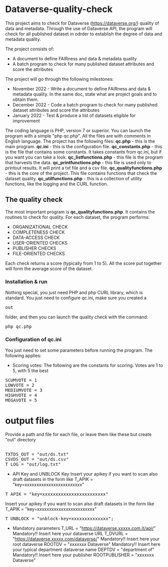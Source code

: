 # Dataverse-quality-check

This project aims to check for Dataverse (https://dataverse.org/) quality of data and metadata.
Through the use of Dataverse API, the program will check for all published dataset in odrder to establish the degree of data and metadata quality.

The project consists of:
- A document to define FAIRness and data & metadata quality
- A batch program to check for many published dataset attributes and score the attributes

The project will go through the following milestones:
- November 2022 - Write a document to define FAIRness and data & metadata quality. In the same doc, state what are project goals and to obtain them.
- December 2022 - Code a batch program to check for many published dataset attributes and score the attributes
- January 2022 - Test & produce a list of datasets eligible for improvement

The coding language is PHP, version 7 or superior.
You can launch the program with a simple "php qc.php".
All the files are with comments in English language.
The project has the following files:
**qc.php** - this is the main program.
**qc.ini** - this is the configuration file.
**qc_constants.php** - this is the file that contains some constants. It takes constants from qc.ini, but if you want you can take a look.
**qc_listfunctions.php** - this file is the program that harvests the data. 
**qc_printfunctions.php** - this file is used only to printout results. It will print a txt file and a csv file.
**qc_qualityfunctions.php** - this is the core of the project. This file contains functions that check the dataset quality. 
**qc_utilfunctions.php** - this is a collection of utility functions, like the logging and the CURL function.

## The quality check
The most important program is **qc_qualityfunctions.php**. It contains the routines to check for quality.
For each dataset, the program performs:
* ORGANIZATIONAL CHECK
* COMPLETENESS CHECK
* DATA-ACCESS CHECK
* USER-ORIENTED CHECKS
* PUBLISHER CHECKS
* FILE-ORIENTED CHECKS 

Each check returns a score (typically from 1 to 5).
All the score put together will form the average score of the dataset.

### Installation & run
Nothing special, you just need PHP and php CURL library, which is standard.
You just need to configure qc.ini, make sure you created a <pre>out</pre> folder, and then you can launch the quality check with the command:
<pre>php qc.php</pre>

### Configuration of qc.ini
You just need to set some parameters before running the program. 
The following applies:
* Scoring votes:
The following are the constants for scoring. Votes are 1 to 5, with 5 the best
<pre>
SCUMVOTE = 1
LOWVOTE = 2
MEDIUMVOTE = 3
HIGHVOTE = 4
MEGAVOTE = 5
</pre>

# output files
Provide a path and file for each file, or leave them like these but create "out" directory
<pre> 
TXTDS_OUT = "out/ds.txt"
CSVDS_OUT = "out/ds.csv" 
T_LOG = "out/log.txt"
</pre> 

* API Key and UNBLOCK Key
Insert your apikey if you want to scan also draft datasets
in the form like T_APIK = "key=xxxxxxxxxxxxxxxxxxxxxxxx"
<pre>
T_APIK = "key=xxxxxxxxxxxxxxxxxxxxxxxx"
</pre>

Insert your apikey if you want to scan also draft datasets
in the form like T_APIK = "key=xxxxxxxxxxxxxxxxxxxxxxxx"
<pre>
T_UNBLOCK = "unblock-key=xxxxxxxxxxxxxx";
</pre>

* Mandatory parameters 
T_URL = "https://dataverse.xxxxx.com.it/api/"
Mandatory!! Insert here your dataverse URL 
T_DVURL = "https://dataverse.xxxxx.com/dataverse/"
Mandatory!! Insert here your root dataverse
ROOTDV = "xxxxxxx Dataverse"
Mandatory!! Insert here your typical department dataverse name
DEPTDV = "department of"
Mandatory!! Insert here your publisher
ROOTPUBLISHER = "xxxxxxx Dataverse"

